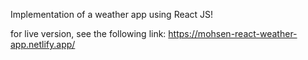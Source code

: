 Implementation of a weather app using React JS!

for live version, see the following link:
https://mohsen-react-weather-app.netlify.app/